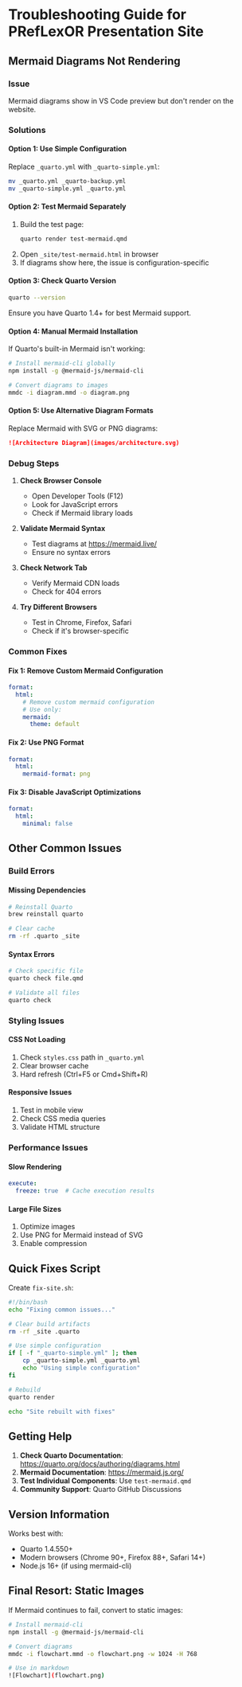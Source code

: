 # Troubleshooting Guide for PRefLexOR Presentation Site

## Mermaid Diagrams Not Rendering

### Issue
Mermaid diagrams show in VS Code preview but don't render on the website.

### Solutions

#### Option 1: Use Simple Configuration
Replace `_quarto.yml` with `_quarto-simple.yml`:
```bash
mv _quarto.yml _quarto-backup.yml
mv _quarto-simple.yml _quarto.yml
```

#### Option 2: Test Mermaid Separately
1. Build the test page:
   ```bash
   quarto render test-mermaid.qmd
   ```
2. Open `_site/test-mermaid.html` in browser
3. If diagrams show here, the issue is configuration-specific

#### Option 3: Check Quarto Version
```bash
quarto --version
```
Ensure you have Quarto 1.4+ for best Mermaid support.

#### Option 4: Manual Mermaid Installation
If Quarto's built-in Mermaid isn't working:
```bash
# Install mermaid-cli globally
npm install -g @mermaid-js/mermaid-cli

# Convert diagrams to images
mmdc -i diagram.mmd -o diagram.png
```

#### Option 5: Use Alternative Diagram Formats

Replace Mermaid with SVG or PNG diagrams:
```markdown
![Architecture Diagram](images/architecture.svg)
```

### Debug Steps

1. **Check Browser Console**
   - Open Developer Tools (F12)
   - Look for JavaScript errors
   - Check if Mermaid library loads

2. **Validate Mermaid Syntax**
   - Test diagrams at https://mermaid.live/
   - Ensure no syntax errors

3. **Check Network Tab**
   - Verify Mermaid CDN loads
   - Check for 404 errors

4. **Try Different Browsers**
   - Test in Chrome, Firefox, Safari
   - Check if it's browser-specific

### Common Fixes

#### Fix 1: Remove Custom Mermaid Configuration
```yaml
format:
  html:
    # Remove custom mermaid configuration
    # Use only:
    mermaid:
      theme: default
```

#### Fix 2: Use PNG Format
```yaml
format:
  html:
    mermaid-format: png
```

#### Fix 3: Disable JavaScript Optimizations
```yaml
format:
  html:
    minimal: false
```

## Other Common Issues

### Build Errors

#### Missing Dependencies
```bash
# Reinstall Quarto
brew reinstall quarto

# Clear cache
rm -rf .quarto _site
```

#### Syntax Errors
```bash
# Check specific file
quarto check file.qmd

# Validate all files
quarto check
```

### Styling Issues

#### CSS Not Loading
1. Check `styles.css` path in `_quarto.yml`
2. Clear browser cache
3. Hard refresh (Ctrl+F5 or Cmd+Shift+R)

#### Responsive Issues
1. Test in mobile view
2. Check CSS media queries
3. Validate HTML structure

### Performance Issues

#### Slow Rendering
```yaml
execute:
  freeze: true  # Cache execution results
```

#### Large File Sizes
1. Optimize images
2. Use PNG for Mermaid instead of SVG
3. Enable compression

## Quick Fixes Script

Create `fix-site.sh`:
```bash
#!/bin/bash
echo "Fixing common issues..."

# Clear build artifacts
rm -rf _site .quarto

# Use simple configuration
if [ -f "_quarto-simple.yml" ]; then
    cp _quarto-simple.yml _quarto.yml
    echo "Using simple configuration"
fi

# Rebuild
quarto render

echo "Site rebuilt with fixes"
```

## Getting Help

1. **Check Quarto Documentation**: https://quarto.org/docs/authoring/diagrams.html
2. **Mermaid Documentation**: https://mermaid.js.org/
3. **Test Individual Components**: Use `test-mermaid.qmd`
4. **Community Support**: Quarto GitHub Discussions

## Version Information

Works best with:
- Quarto 1.4.550+
- Modern browsers (Chrome 90+, Firefox 88+, Safari 14+)
- Node.js 16+ (if using mermaid-cli)

## Final Resort: Static Images

If Mermaid continues to fail, convert to static images:
```bash
# Install mermaid-cli
npm install -g @mermaid-js/mermaid-cli

# Convert diagrams
mmdc -i flowchart.mmd -o flowchart.png -w 1024 -H 768

# Use in markdown
![Flowchart](flowchart.png)
```